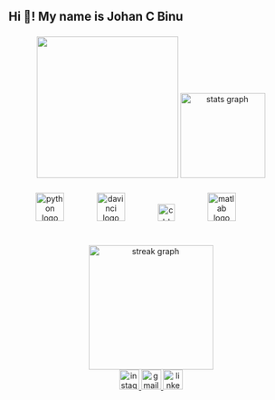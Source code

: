 <h2 align="left">Hi 👋! My name is Johan C Binu </h2>

###

<div align="center">
  
<img height="250" src="https://user-images.githubusercontent.com/74038190/225813708-98b745f2-7d22-48cf-9150-083f1b00d6c9.gif"  />



  <img src="https://github-readme-stats.vercel.app/api?username=Johan-C-Binu&hide_title=false&hide_rank=false&show_icons=true&include_all_commits=true&count_private=true&disable_animations=false&theme=dracula&locale=en&hide_border=false" height="150" alt="stats graph"  />
  
</div>

###



###

<div align="center">
  <img src="https://cdn.jsdelivr.net/gh/devicons/devicon/icons/python/python-original.svg" height="50" alt="python logo"  />
  <img width="50" />
  <img src="https://upload.wikimedia.org/wikipedia/commons/9/90/DaVinci_Resolve_17_logo.svg" height="50" alt="davinci logo"  />
  <img width="50" />
  <img src="https://cdn.worldvectorlogo.com/logos/c.svg" height="30" alt="c++ logo"  />
  <img width="50" />
  <img src="https://img.icons8.com/?size=100&id=r5Y16PcDkoWI&format=png&color=000000" height="50" alt="matlab logo"  />
  <img width="50" />
  

</div>

###



###

<br clear="both">
<div align="center">
  <img src="https://streak-stats.demolab.com?user=maurodesouza&locale=en&mode=daily&theme=dark&hide_border=false&border_radius=5&order=3" height="220" alt="streak graph"  />
</div>

<div align="center">
  <a href="https://www.instagram.com/johan_c_binu/" />
  <img src="https://img.shields.io/static/v1?message=Instagram&logo=instagram&label=&color=E4405F&logoColor=white&labelColor=&style=for-the-badge" height="35" alt="instagram logo"  />
  <a href="johancbinu@gmail.com" />
  <img src="https://img.shields.io/static/v1?message=Gmail&logo=gmail&label=&color=D14836&logoColor=white&labelColor=&style=for-the-badge" height="35" alt="gmail logo"  />
  <img src="https://img.shields.io/static/v1?message=LinkedIn&logo=linkedin&label=&color=0077B5&logoColor=white&labelColor=&style=for-the-badge" height="35" alt="linkedin logo"  />
</div>



###
